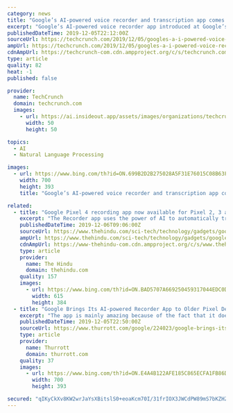 ```yaml
---
category: news
title: "Google’s AI-powered voice recorder and transcription app comes to older Pixel phones"
excerpt: "Google’s AI-powered voice recorder app introduced at Google’s October hardware event was one of the company’s more impressive demos. The new app taps into advances in AI, speech processing and speech recognition in order to automatically transcribe a voice recording with few mistakes, in real time as the person is speaking. Unfortunately ..."
publishedDateTime: 2019-12-05T22:12:00Z
sourceUrl: https://techcrunch.com/2019/12/05/googles-a-i-powered-voice-recorder-and-transcription-app-comes-to-older-pixel-phones/
ampUrl: https://techcrunch.com/2019/12/05/googles-a-i-powered-voice-recorder-and-transcription-app-comes-to-older-pixel-phones/amp/
cdnAmpUrl: https://techcrunch-com.cdn.ampproject.org/c/s/techcrunch.com/2019/12/05/googles-a-i-powered-voice-recorder-and-transcription-app-comes-to-older-pixel-phones/amp/
type: article
quality: 82
heat: -1
published: false

provider:
  name: TechCrunch
  domain: techcrunch.com
  images:
    - url: https://ai.insideout.app/assets/images/organizations/techcrunch.com-50x50.jpg
      width: 50
      height: 50

topics:
  - AI
  - Natural Language Processing

images:
  - url: https://www.bing.com/th?id=ON.699B2D2B275028A5F31E76015C08B63F
    width: 700
    height: 393
    title: "Google’s AI-powered voice recorder and transcription app comes to older Pixel phones"

related:
  - title: "Google Pixel 4 recording app now available for Pixel 2, 3 and 3A"
    excerpt: "The Recorder app uses the power of AI to automatically transcribe the users audio recordings and it also lets its users search for specific parts of a clip Google’s AI-powered Recorder app, which has so far been available exclusively for Pixel 4 owners, is now compatible with the Pixel 2, Pixel 3, and Pixel 3A series phones. The Recorder app ..."
    publishedDateTime: 2019-12-06T09:06:00Z
    sourceUrl: https://www.thehindu.com/sci-tech/technology/gadgets/google-pixel-4-recording-app-now-available-for-pixel-2-3-and-3a/article30212171.ece
    ampUrl: https://www.thehindu.com/sci-tech/technology/gadgets/google-pixel-4-recording-app-now-available-for-pixel-2-3-and-3a/article30212171.ece/amp/
    cdnAmpUrl: https://www-thehindu-com.cdn.ampproject.org/c/s/www.thehindu.com/sci-tech/technology/gadgets/google-pixel-4-recording-app-now-available-for-pixel-2-3-and-3a/article30212171.ece/amp/
    type: article
    provider:
      name: The Hindu
      domain: thehindu.com
    quality: 157
    images:
      - url: https://www.bing.com/th?id=ON.BAD5707A669250459317044EDC0DBDC4
        width: 615
        height: 384
  - title: "Google Brings Its AI-powered Recorder App to Older Pixel Devices"
    excerpt: "The app is mainly amazing because of the fact that it does all the processing locally, so your voice recordings don’t get uploaded to Google’s servers for all the AI magic to happen. It will be interesting to see if Google eventually opens the app up to all Android devices in the future, though."
    publishedDateTime: 2019-12-05T22:50:00Z
    sourceUrl: https://www.thurrott.com/google/224023/google-brings-its-ai-powered-recorder-app-to-older-pixel-devices
    type: article
    provider:
      name: Thurrott
      domain: thurrott.com
    quality: 37
    images:
      - url: https://www.bing.com/th?id=ON.E4A4B122AFE185C865ECFA1FB86DB1AD
        width: 700
        height: 393

secured: "qIKyCkXv8KW2wrJaYsXBitslS0+eoaKcm70I/31frIOX3JWCdPW89mS7bKZHZ9T9w7rUTTFg5FBkqAS4NZMt4OiqhhYw3lrFHJqMlGlekl9SsAzzXYKf8vfLG5Otge/apsvbIUGITON6V3NV/VwRjyY0+1O3FK3OSPhQPAbb2i4khwxv3sPMdBmrZRJnyjflNDudmbWovw+J0F8AUAcb4xXsoBYgEzt1GEAkRO0PqzUIkOAqW2TIP5+0+CUSVu7xbjWy6uR/bAae+n4S4YPA+Q==;SxqId7y7lMarpDGwwLcqog=="
---
```


